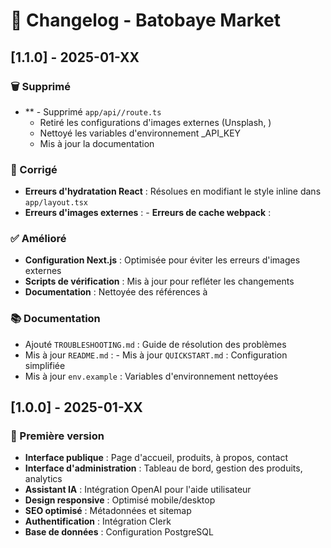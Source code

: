 # 📝 Changelog - Batobaye Market

## [1.1.0] - 2025-01-XX

### 🗑️ Supprimé
- **  - Supprimé `app/api//route.ts`
  - Retiré les configurations d'images externes (Unsplash, )
  - Nettoyé les variables d'environnement _API_KEY
  - Mis à jour la documentation

### 🔧 Corrigé
- **Erreurs d'hydratation React** : Résolues en modifiant le style inline dans `app/layout.tsx`
- **Erreurs d'images externes** : - **Erreurs de cache webpack** : 
### ✅ Amélioré
- **Configuration Next.js** : Optimisée pour éviter les erreurs d'images externes
- **Scripts de vérification** : Mis à jour pour refléter les changements
- **Documentation** : Nettoyée des références à 

### 📚 Documentation
- Ajouté `TROUBLESHOOTING.md` : Guide de résolution des problèmes
- Mis à jour `README.md` : - Mis à jour `QUICKSTART.md` : Configuration simplifiée
- Mis à jour `env.example` : Variables d'environnement nettoyées

## [1.0.0] - 2025-01-XX

### 🎉 Première version
- **Interface publique** : Page d'accueil, produits, à propos, contact
- **Interface d'administration** : Tableau de bord, gestion des produits, analytics
- **Assistant IA** : Intégration OpenAI pour l'aide utilisateur
- **Design responsive** : Optimisé mobile/desktop
- **SEO optimisé** : Métadonnées et sitemap
- **Authentification** : Intégration Clerk
- **Base de données** : Configuration PostgreSQL 